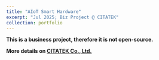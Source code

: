 ```yaml
---
title: "AIoT Smart Hardware"
excerpt: "Jul 2025; Biz Project @ CITATEK"
collection: portfolio
---
```


**This is a business project, therefore it is not open-source.**

**More details on [CITATEK Co., Ltd.](https://citatek.cn)**
